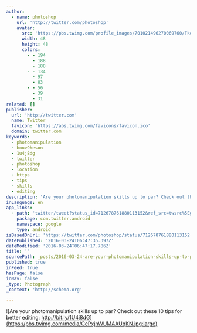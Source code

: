 ```yaml
---
author:
  - name: photoshop
    url: 'http://twitter.com/photoshop'
    avatar:
      src: 'https://pbs.twimg.com/profile_images/701021496270069760/FkoR6vDw_normal.jpg'
      width: 48
      height: 48
      colors:
        - - 194
          - 188
          - 188
        - - 134
          - 97
          - 83
        - - 56
          - 39
          - 31
related: []
publisher:
  url: 'http://twitter.com'
  name: Twitter
  favicon: 'https://abs.twimg.com/favicons/favicon.ico'
  domain: twitter.com
keywords:
  - photomanipulation
  - bouv9keson
  - 1u4j8dg
  - twitter
  - photoshop
  - location
  - https
  - tips
  - skills
  - editing
description: 'Are your photomanipulation skills up to par? Check out these 10 tips for better editing: http://bit.ly/1U4j8dG'
inLanguage: en
app_links:
  - path: 'twitter/tweet?status_id=712678761880113152&ref_src=twsrc%5Egoogle%7Ctwcamp%5Eandroidseo%7Ctwgr%5Estatus%7Ctwterm%5E712678761880113152'
    package: com.twitter.android
    namespace: google
    type: android
isBasedOnUrl: 'https://twitter.com/photoshop/status/712678761880113152'
datePublished: '2016-03-24T06:47:35.397Z'
dateModified: '2016-03-24T06:47:17.786Z'
title: ''
sourcePath: _posts/2016-03-24-are-your-photomanipulation-skills-up-to-par-check-out-these.md
published: true
inFeed: true
hasPage: false
inNav: false
_type: Photograph
_context: 'http://schema.org'

---
```

![Are your photomanipulation skills up to par? Check out these 10 tips for better editing: http://bit.ly/1U4j8dG](https://pbs.twimg.com/media/CePxjnWUMAAUqKN.jpg:large)